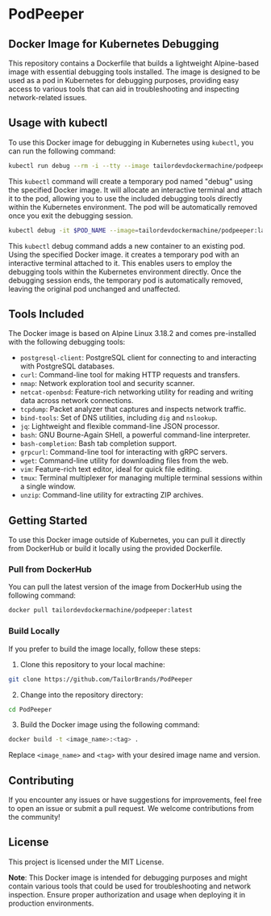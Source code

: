 # PodPeeper

## Docker Image for Kubernetes Debugging

This repository contains a Dockerfile that builds a lightweight Alpine-based image with essential debugging tools installed. The image is designed to be used as a pod in Kubernetes for debugging purposes, providing easy access to various tools that can aid in troubleshooting and inspecting network-related issues.

## Usage with kubectl

To use this Docker image for debugging in Kubernetes using `kubectl`, you can run the following command:

```bash
kubectl run debug --rm -i --tty --image tailordevdockermachine/podpeeper:latest -- bash
```

This `kubectl` command will create a temporary pod named "debug" using the specified Docker image. It will allocate an interactive terminal and attach it to the pod, allowing you to use the included debugging tools directly within the Kubernetes environment. The pod will be automatically removed once you exit the debugging session.

```bash
kubectl debug -it $POD_NAME --image=tailordevdockermachine/podpeeper:latest --target=$SERVICE_NAME
```

This `kubectl` debug command adds a new container to an existing pod. Using the specified Docker image. it creates a temporary pod with an interactive terminal attached to it. This enables users to employ the debugging tools within the Kubernetes environment directly. Once the debugging session ends, the temporary pod is automatically removed, leaving the original pod unchanged and unaffected.

## Tools Included

The Docker image is based on Alpine Linux 3.18.2 and comes pre-installed with the following debugging tools:

- `postgresql-client`: PostgreSQL client for connecting to and interacting with PostgreSQL databases.
- `curl`: Command-line tool for making HTTP requests and transfers.
- `nmap`: Network exploration tool and security scanner.
- `netcat-openbsd`: Feature-rich networking utility for reading and writing data across network connections.
- `tcpdump`: Packet analyzer that captures and inspects network traffic.
- `bind-tools`: Set of DNS utilities, including `dig` and `nslookup`.
- `jq`: Lightweight and flexible command-line JSON processor.
- `bash`: GNU Bourne-Again SHell, a powerful command-line interpreter.
- `bash-completion`: Bash tab completion support.
- `grpcurl`: Command-line tool for interacting with gRPC servers.
- `wget`: Command-line utility for downloading files from the web.
- `vim`: Feature-rich text editor, ideal for quick file editing.
- `tmux`: Terminal multiplexer for managing multiple terminal sessions within a single window.
- `unzip`: Command-line utility for extracting ZIP archives.

## Getting Started

To use this Docker image outside of Kubernetes, you can pull it directly from DockerHub or build it locally using the provided Dockerfile.

### Pull from DockerHub

You can pull the latest version of the image from DockerHub using the following command:

```bash
docker pull tailordevdockermachine/podpeeper:latest
```


### Build Locally

If you prefer to build the image locally, follow these steps:

1. Clone this repository to your local machine:

```bash
git clone https://github.com/TailorBrands/PodPeeper
```

2. Change into the repository directory:

```bash
cd PodPeeper
```

3. Build the Docker image using the following command:

```bash
docker build -t <image_name>:<tag> .
```

Replace `<image_name>` and `<tag>` with your desired image name and version.

## Contributing

If you encounter any issues or have suggestions for improvements, feel free to open an issue or submit a pull request. We welcome contributions from the community!

## License

This project is licensed under the MIT License.

**Note**: This Docker image is intended for debugging purposes and might contain various tools that could be used for troubleshooting and network inspection. Ensure proper authorization and usage when deploying it in production environments.
